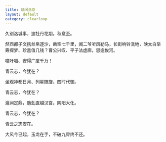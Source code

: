 ```yaml
---
title: 赋闲洛京
layout: default
category: clearloop
---
```


久别洛城事，逾牡丹花期，秋意至。

然西都子文携丝帛逐沙，凿空七千里，闻二爷听风勒马，长街响铃洗地，映太白举筹探梦、珍羞值几钱？曹公兴叹、平子法虚廓，思逾俟河。

噫吁嚱、安得广厦千万！

青云志，今犹在？

坐观神都日月、列星随旋，四时代御。

青云志，今犹在？

瀍涧定鼎，虺虬直越汉宫，阴阳大化。

青云志，今犹在？

青云之志安在。

大风今已起，玉龙在手，不破九霄终不还。
